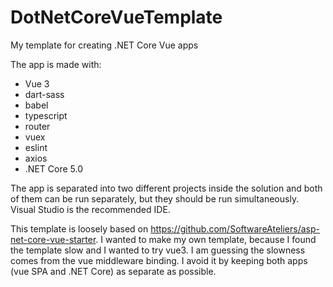 # DotNetCoreVueTemplate
My template for creating .NET Core Vue apps

The app is made with:
 - Vue 3
 - dart-sass
 - babel
 - typescript
 - router
 - vuex
 - eslint
 - axios
 - .NET Core 5.0

The app is separated into two different projects inside the solution and both of them can be run separately, but they should be run simultaneously. Visual Studio is the recommended IDE.

This template is loosely based on https://github.com/SoftwareAteliers/asp-net-core-vue-starter. I wanted to make my own template, because I found the template slow and I wanted to try vue3. I am guessing the slowness comes  from the vue middleware binding. I avoid it by keeping both apps (vue SPA and .NET Core) as separate as possible.

